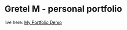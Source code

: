 # Gretel M - personal portfolio

live here: [My Portfolio Demo](https://grety22.github.io/gretel-martinez-portfolio/)
